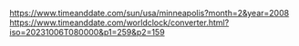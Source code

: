 https://www.timeanddate.com/sun/usa/minneapolis?month=2&year=2008
https://www.timeanddate.com/worldclock/converter.html?iso=20231006T080000&p1=259&p2=159